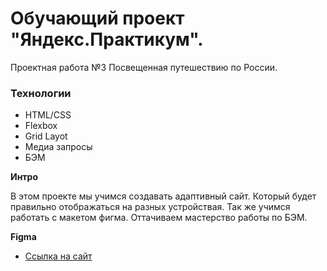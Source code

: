 # Обучающий проект "Яндекс.Практикум". 
Проектная работа №3
Посвещенная путешествию по России.

### Технологии
* HTML/CSS
* Flexbox
* Grid Layot
* Медиа запросы
* БЭМ

**Интро**

В этом проекте мы учимся создавать адаптивный сайт. Который будет правильно отображаться на разных устройствая. Так же учимся работать с макетом фигма. Оттачиваем мастерство работы по БЭМ.

**Figma**

* [Ссылка на сайт]( https://kseniyashakurova.github.io/russian-travel/)


